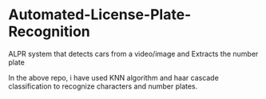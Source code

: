 # Automated-License-Plate-Recognition
ALPR system that detects cars from a video/image and Extracts the number plate

In the above repo, i have used KNN algorithm and haar cascade classification to recognize characters and number plates.
